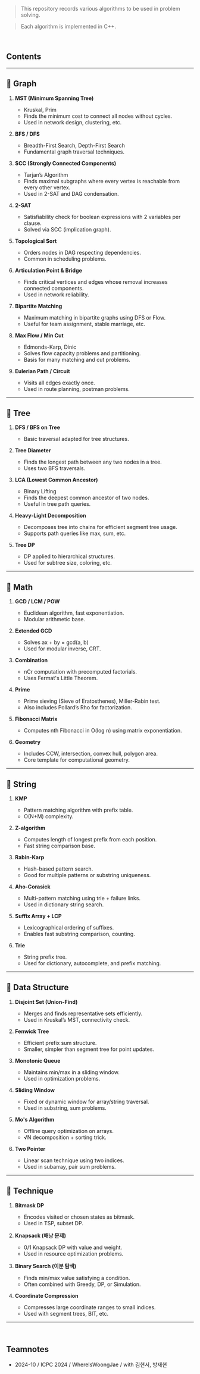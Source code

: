 > This repository records various algorithms to be used in problem solving.

> Each algorithm is implemented in C++.

<br>

## Contents
---

## 📂 Graph

1. **MST (Minimum Spanning Tree)**
   - Kruskal, Prim
   - Finds the minimum cost to connect all nodes without cycles.
   - Used in network design, clustering, etc.

2. **BFS / DFS**
   - Breadth-First Search, Depth-First Search
   - Fundamental graph traversal techniques.

3. **SCC (Strongly Connected Components)**
   - Tarjan’s Algorithm
   - Finds maximal subgraphs where every vertex is reachable from every other vertex.
   - Used in 2-SAT and DAG condensation.

4. **2-SAT**
   - Satisfiability check for boolean expressions with 2 variables per clause.
   - Solved via SCC (implication graph).

5. **Topological Sort**
   - Orders nodes in DAG respecting dependencies.
   - Common in scheduling problems.

6. **Articulation Point & Bridge**
   - Finds critical vertices and edges whose removal increases connected components.
   - Used in network reliability.

7. **Bipartite Matching**
   - Maximum matching in bipartite graphs using DFS or Flow.
   - Useful for team assignment, stable marriage, etc.

8. **Max Flow / Min Cut**
   - Edmonds-Karp, Dinic
   - Solves flow capacity problems and partitioning.
   - Basis for many matching and cut problems.

9. **Eulerian Path / Circuit**
   - Visits all edges exactly once.
   - Used in route planning, postman problems.

---

## 📂 Tree

1. **DFS / BFS on Tree**
   - Basic traversal adapted for tree structures.

2. **Tree Diameter**
   - Finds the longest path between any two nodes in a tree.
   - Uses two BFS traversals.

3. **LCA (Lowest Common Ancestor)**
   - Binary Lifting
   - Finds the deepest common ancestor of two nodes.
   - Useful in tree path queries.

4. **Heavy-Light Decomposition**
   - Decomposes tree into chains for efficient segment tree usage.
   - Supports path queries like max, sum, etc.

5. **Tree DP**
   - DP applied to hierarchical structures.
   - Used for subtree size, coloring, etc.

---

## 📂 Math

1. **GCD / LCM / POW**
   - Euclidean algorithm, fast exponentiation.
   - Modular arithmetic base.

2. **Extended GCD**
   - Solves ax + by = gcd(a, b)
   - Used for modular inverse, CRT.

3. **Combination**
   - nCr computation with precomputed factorials.
   - Uses Fermat's Little Theorem.

4. **Prime**
   - Prime sieving (Sieve of Eratosthenes), Miller-Rabin test.
   - Also includes Pollard’s Rho for factorization.

5. **Fibonacci Matrix**
   - Computes nth Fibonacci in O(log n) using matrix exponentiation.

6. **Geometry**
   - Includes CCW, intersection, convex hull, polygon area.
   - Core template for computational geometry.

---

## 📂 String

1. **KMP**
   - Pattern matching algorithm with prefix table.
   - O(N+M) complexity.

2. **Z-algorithm**
   - Computes length of longest prefix from each position.
   - Fast string comparison base.

3. **Rabin-Karp**
   - Hash-based pattern search.
   - Good for multiple patterns or substring uniqueness.

4. **Aho-Corasick**
   - Multi-pattern matching using trie + failure links.
   - Used in dictionary string search.

5. **Suffix Array + LCP**
   - Lexicographical ordering of suffixes.
   - Enables fast substring comparison, counting.

6. **Trie**
   - String prefix tree.
   - Used for dictionary, autocomplete, and prefix matching.

---

## 📂 Data Structure

1. **Disjoint Set (Union-Find)**
   - Merges and finds representative sets efficiently.
   - Used in Kruskal’s MST, connectivity check.

2. **Fenwick Tree**
   - Efficient prefix sum structure.
   - Smaller, simpler than segment tree for point updates.

3. **Monotonic Queue**
   - Maintains min/max in a sliding window.
   - Used in optimization problems.

4. **Sliding Window**
   - Fixed or dynamic window for array/string traversal.
   - Used in substring, sum problems.

5. **Mo's Algorithm**
   - Offline query optimization on arrays.
   - √N decomposition + sorting trick.

6. **Two Pointer**
   - Linear scan technique using two indices.
   - Used in subarray, pair sum problems.

---

## 📂 Technique

1. **Bitmask DP**
   - Encodes visited or chosen states as bitmask.
   - Used in TSP, subset DP.

2. **Knapsack (배낭 문제)**
   - 0/1 Knapsack DP with value and weight.
   - Used in resource optimization problems.

3. **Binary Search (이분 탐색)**
   - Finds min/max value satisfying a condition.
   - Often combined with Greedy, DP, or Simulation.

4. **Coordinate Compression**
   - Compresses large coordinate ranges to small indices.
   - Used with segment trees, BIT, etc.


---

<br>

## Teamnotes
- 2024-10 / ICPC 2024 / WhereIsWoongJae / with 김현서, 방재현


